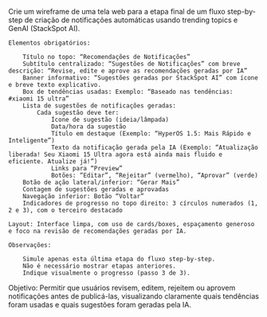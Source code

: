 Crie um wireframe de uma tela web para a etapa final de um fluxo step-by-step de criação de notificações automáticas usando trending topics e GenAI (StackSpot AI).

    Elementos obrigatórios:

        Título no topo: “Recomendações de Notificações”
        Subtítulo centralizado: “Sugestões de Notificações” com breve descrição: “Revise, edite e aprove as recomendações geradas por IA”
        Banner informativo: “Sugestões geradas por StackSpot AI” com ícone e breve texto explicativo.
        Box de tendências usadas: Exemplo: “Baseado nas tendências: #xiaomi 15 ultra”
        Lista de sugestões de notificações geradas:
            Cada sugestão deve ter:
                Ícone de sugestão (ideia/lâmpada)
                Data/hora da sugestão
                Título em destaque (Exemplo: “HyperOS 1.5: Mais Rápido e Inteligente”)
                Texto da notificação gerada pela IA (Exemplo: “Atualização liberada! Seu Xiaomi 15 Ultra agora está ainda mais fluido e eficiente. Atualize já!”)
                Links para “Preview”
                Botões: “Editar”, “Rejeitar” (vermelho), “Aprovar” (verde)
        Botão de ação lateral/inferior: “Gerar Mais”
        Contagem de sugestões geradas e aprovadas
        Navegação inferior: Botão “Voltar”
        Indicadores de progresso no topo direito: 3 círculos numerados (1, 2 e 3), com o terceiro destacado

    Layout: Interface limpa, com uso de cards/boxes, espaçamento generoso e foco na revisão de recomendações geradas por IA.

    Observações:

        Simule apenas esta última etapa do fluxo step-by-step.
        Não é necessário mostrar etapas anteriores.
        Indique visualmente o progresso (passo 3 de 3).

Objetivo: Permitir que usuários revisem, editem, rejeitem ou aprovem notificações antes de publicá-las, visualizando claramente quais tendências foram usadas e quais sugestões foram geradas pela IA.
